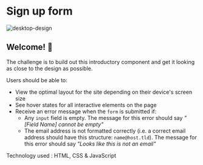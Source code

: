
<h1>Sign up form</h1>


![desktop-design](https://user-images.githubusercontent.com/68291195/142070319-58f5f87e-ea7d-456d-a067-345e018fccb1.jpg)

## Welcome! 👋

The challenge is to build out this introductory component and get it looking as close to the design as possible.

Users should be able to:

- View the optimal layout for the site depending on their device's screen size
- See hover states for all interactive elements on the page
- Receive an error message when the `form` is submitted if:
  - Any `input` field is empty. The message for this error should say *"[Field Name] cannot be empty"*
  - The email address is not formatted correctly (i.e. a correct email address should have this structure: `name@host.tld`). The message for this error should say *"Looks like this is not an email"*

Technology used : HTML, CSS & JavaScript

